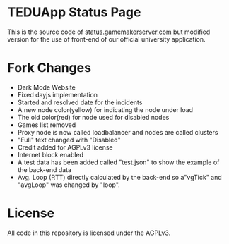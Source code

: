 # TEDUApp Status Page
This is the source code of [status.gamemakerserver.com](https://status.gamemakerserver.com) but modified version for the use of front-end of our official university application.

# Fork Changes
* Dark Mode Website
* Fixed dayjs implementation
* Started and resolved date for the incidents
* A new node color(yellow) for indicating the node under load
* The old color(red) for node used for disabled nodes
* Games list removed
* Proxy node is now called loadbalancer and nodes are called clusters
* "Full" text changed with "Disabled"
* Credit added for AGPLv3 license
* Internet block enabled
* A test data has been added called "test.json" to show the example of the back-end data
* Avg. Loop (RTT) directly calculated by the back-end so a"vgTick" and "avgLoop" was changed by "loop".

# License
All code in this repository is licensed under the AGPLv3.